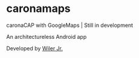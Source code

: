 # caronamaps
caronaCAP with GoogleMaps | Still in development

An architectureless Android app

Developed by [Wiler Jr.](https://linkedin.com/in/wilerjrxd)
